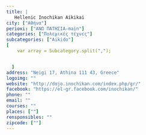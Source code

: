 ```yaml
---
title: |
   Hellenic Inochikan Aikikai
city: ["Αθήνα"]
perioxi: ["ΑΝΩ ΠΑΤΗΣΙΑ-main"]
categories: ["Πολεμικές τέχνες"]
subcategories: ["Aikido"]
[  
	var array = Subcategory.split(",");


  ]
address: "Neigi 17, Athina 111 43, Greece"
logoimg: ""
website: "http://dojo.inochikan.com/index.php/gr/"
facebook: "https://el-gr.facebook.com/inochikan/"
phone: ""
email: ""
courses: ""
places: [""]
rensponsibles: ""
zipcode: [""]
---
```




